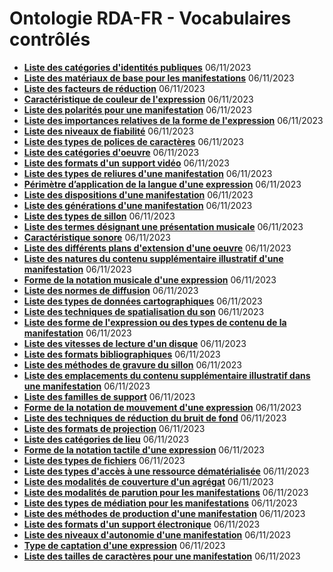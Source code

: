 # Ontologie RDA-FR - Vocabulaires contrôlés

<!--Ce fichier est généré automatiquement. Il ne doit pas être édité manuellement.-->

* **[Liste des catégories d'identités publiques](categorie-ipp.html)** 06/11/2023
* **[Liste des matériaux de base pour les manifestations](materiau-base.html)** 06/11/2023
* **[Liste des facteurs de réduction](facteur-reduction.html)** 06/11/2023
* **[Caractéristique de couleur de l'expression](caracteristique-couleur.html)** 06/11/2023
* **[Liste des polarités pour une manifestation](polarite.html)** 06/11/2023
* **[Liste des importances relatives de la forme de l'expression](importance-relative-forme-expression.html)** 06/11/2023
* **[Liste des niveaux de fiabilité](niveau-fiabilite.html)** 06/11/2023
* **[Liste des types de polices de caractères](type-police-caracteres.html)** 06/11/2023
* **[Liste des catégories d'oeuvre](categorie-oeuvre.html)** 06/11/2023
* **[Liste des formats d'un support vidéo](format-support-video.html)** 06/11/2023
* **[Liste des types de reliures d'une manifestation](reliure.html)** 06/11/2023
* **[Périmètre d’application de la langue d'une expression](perimetre-application-langue.html)** 06/11/2023
* **[Liste des dispositions d'une manifestation](disposition.html)** 06/11/2023
* **[Liste des générations d'une manifestation](generation.html)** 06/11/2023
* **[Liste des types de sillon](type-sillon.html)** 06/11/2023
* **[Liste des termes désignant une présentation musicale](designation-presentation-musicale.html)** 06/11/2023
* **[Caractéristique sonore](caracteristique-sonore.html)** 06/11/2023
* **[Liste des différents plans d'extension d'une oeuvre](plan-extension-oeuvre.html)** 06/11/2023
* **[Liste des natures du contenu supplémentaire illustratif d'une manifestation](nature-contenu-supplementaire-illustratif.html)** 06/11/2023
* **[Forme de la notation musicale d'une expression](forme-notation-musicale.html)** 06/11/2023
* **[Liste des normes de diffusion](norme-diffusion.html)** 06/11/2023
* **[Liste des types de données cartographiques](type-donnees-cartographiques.html)** 06/11/2023
* **[Liste des techniques de spatialisation du son](technique-spatialisation-son.html)** 06/11/2023
* **[Liste des forme de l'expression ou des types de contenu de la manifestation](forme-expression-type-contenu-manifestation.html)** 06/11/2023
* **[Liste des vitesses de lecture d'un disque](vitesse-lecture.html)** 06/11/2023
* **[Liste des formats bibliographiques](format-bibliographique.html)** 06/11/2023
* **[Liste des méthodes de gravure du sillon](methode-gravure-sillon.html)** 06/11/2023
* **[Liste des emplacements du contenu supplémentaire illustratif dans une manifestation](emplacement-contenu-supplementaire-illustratif.html)** 06/11/2023
* **[Liste des familles de support](famille-support.html)** 06/11/2023
* **[Forme de la notation de mouvement d'une expression](forme-notation-mouvement.html)** 06/11/2023
* **[Liste des techniques de réduction du bruit de fond](technique-reduction-bruit.html)** 06/11/2023
* **[Liste des formats de projection](format-projection.html)** 06/11/2023
* **[Liste des catégories de lieu](categorie-lieu.html)** 06/11/2023
* **[Forme de la notation tactile d'une expression](forme-notation-tactile.html)** 06/11/2023
* **[Liste des types de fichiers](type-fichier.html)** 06/11/2023
* **[Liste des types d'accès à une ressource dématérialisée](type-acces-demat.html)** 06/11/2023
* **[Liste des modalités de couverture d'un agrégat](couverture-agregat.html)** 06/11/2023
* **[Liste des modalités de parution pour les manifestations](modalite-parution.html)** 06/11/2023
* **[Liste des types de médiation pour les manifestations](type-mediation.html)** 06/11/2023
* **[Liste des méthodes de production d'une manifestation](methode-production.html)** 06/11/2023
* **[Liste des formats d'un support électronique](format-support-electronique.html)** 06/11/2023
* **[Liste des niveaux d'autonomie d'une manifestation](niveau-autonomie.html)** 06/11/2023
* **[Type de captation d'une expression](type-captation.html)** 06/11/2023
* **[Liste des tailles de caractères pour une manifestation](taille-caracteres.html)** 06/11/2023
